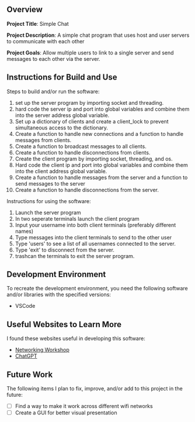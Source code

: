 ## Overview

**Project Title**: Simple Chat

**Project Description**: A simple chat program that uses host and user servers to communicate with each other

**Project Goals**: Allow multiple users to link to a single server and send messages to each other via the server.

## Instructions for Build and Use

Steps to build and/or run the software:

1. set up the server program by importing socket and threading.
2. hard code the server ip and port into global variables and combine them into the server address global variable.
3. Set up a dictionary of clients and create a client_lock to prevent simultaneous access to the dictionary.
4. Create a function to handle new connections and a function to handle messages from clients.
5. Create a function to broadcast messages to all clients.
6. Create a function to handle disconnections from clients.
7. Create the client program by importing socket, threading, and os.
8. Hard code the client ip and port into global variables and combine them into the client address global variable.
9. Create a function to handle messages from the server and a function to send messages to the server
10. Create a function to handle disconnections from the server.

Instructions for using the software:

1. Launch the server program
2. In two seperate terminals launch the client program
3. Input your username into both client terminals (preferably different names)
4. Type messages into the client terminals to send to the other user
5. Type 'users' to see a list of all usernames connected to the server.
6. Type 'exit' to disconnect from the server.
7. trashcan the terminals to exit the server program.

## Development Environment 

To recreate the development environment, you need the following software and/or libraries with the specified versions:

* VSCode

## Useful Websites to Learn More

I found these websites useful in developing this software:

* [Networking Workshop](https://video.byui.edu/media/t/1_4o1tpofn)
* [ChatGPT](chatgpt.com)

## Future Work

The following items I plan to fix, improve, and/or add to this project in the future:

* [ ] Find a way to make it work across different wifi networks
* [ ] Create a GUI for better visual presentation
